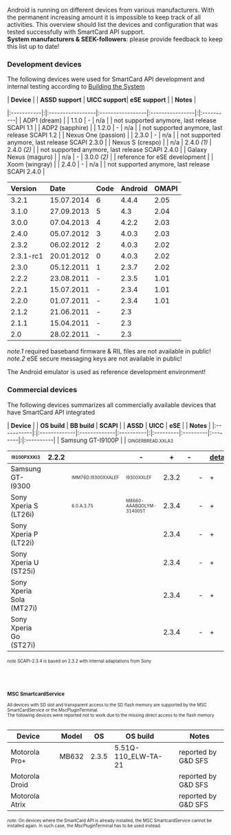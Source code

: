 Android is running on different devices from various manufacturers. With the permanent increasing amount it is impossible to keep track of all activities. This overview should list the devices and configuration that was tested successfully with SmartCard API support.<br />
**System manufacturers & SEEK-followers**: please provide feedback to keep this list up to date!<br />

### Development devices ###
The following devices were used for SmartCard API development and internal testing according to [Building the System](BuildingTheSystem)

| **Device** | | **ASSD support** | **UICC support**| **eSE support** | | **Notes** |

|:-----------|:|:-----------------|:-----------------|:----------------|:|:----------|
| ADP1 (dream) |  | 1.1.0 | - | n/a |  | not supported anymore, last release SCAPI 1.1 |
| ADP2 (sapphire) |  | 1.2.0 | - | n/a |  | not supported anymore, last release SCAPI 1.2 |
| Nexus One (passion) |  | 2.3.0 | - | n/a |  | not supported anymore, last release SCAPI 2.3.0 |
| Nexus S (crespo) |  | n/a | 2.4.0 _(1)_ | 2.4.0 _(2)_ |  | not supported anymore, last release  SCAPI 2.4.0 |
| Galaxy Nexus (maguro) |  | n/a | - | 3.0.0 _(2)_ |  | reference for eSE development |
| Xoom (wingray) |  | 2.4.0 | - | n/a |  | not supported anymore, last release  SCAPI 2.4.0 |

| Version | Date | Code | Android | OMAPI |
|:--------|:-----|:-----|:--------|:------|
| 3.2.1 | 15.07.2014 | 6 | 4.4.4 | 2.05 |
| 3.1.0 | 27.09.2013 | 5 | 4.3 | 2.04 |
| 3.0.0 | 07.04.2013 | 4 | 4.2.2 | 2.03 |
| 2.4.0 | 05.07.2012 | 3 | 4.0.3 | 2.03 |
| 2.3.2 | 06.02.2012 | 2 | 4.0.3 | 2.02 |
| 2.3.1-rc1 | 20.01.2012 | 0 | 4.0.3 | 2.02 |
| 2.3.0 | 05.12.2011 | 1 | 2.3.7 | 2.02 |
| 2.2.2 | 23.08.2011 | - | 2.3.5 | 1.01 |
| 2.2.1 | 15.07.2011 | - | 2.3.4 | 1.01 |
| 2.2.0 | 01.07.2011 | - | 2.3.4 | 1.01 |
| 2.1.2 | 21.06.2011 | - | 2.3 |  |
| 2.1.1 | 15.04.2011 | - | 2.3 |  |
| 2.0 | 28.02.2011 | - | 2.3 |  |

_note.1_ required baseband firmware & RIL files are not available in public!<br />
_note.2_ eSE secure messaging keys are not available in public!<br />

The Android emulator is used as reference development environment!
<br />

### Commercial devices ###
The following devices summarizes all commercially available devices that have SmartCard API integrated

| **Device** | | **OS build** | **BB build** | **SCAPI** | | **ASSD** | **UICC** | **eSE** | | **Notes** |
|:-----------|:|:-------------|:-------------|:----------|:|:---------|:---------|:--------|:|:----------|
| Samsung GT-I9100P |  | <font size='1'>GINGERBREAD.XXLA3 <table><thead><th> <font size='1'>I9100PXXKI3 </th><th> 2.2.2 </th><th>  </th><th> - </th><th> + </th><th> - </th><th>  </th><th> <a href='DeviceDetails.md'>details</a> </th></thead><tbody>
<tr><td> Samsung GT-I9300 </td><td>  </td><td> <font size='1'>IMM76D.I9300XXALEF </td><td><font size='1'>I9300XXLEF </td><td> 2.3.2 </td><td>  </td><td> - </td><td> + </td><td> - </td><td>  </td><td> <a href='DeviceDetails.md'>details</a> </td></tr>
<tr><td> Sony Xperia S (LT26i) </td><td>  </td><td> <font size='1'>6.0.A.3.75 </td><td> <font size='1'>M8660-AAABQOLYM-314005T </td><td> 2.3.4 </td><td>  </td><td> - </td><td> + </td><td> - </td><td>  </td><td> <a href='DeviceDetails.md'>details</a> </td></tr>
<tr><td> Sony Xperia P (LT22i) </td><td>  </td><td>  </td><td>  </td><td> 2.3.4 </td><td>  </td><td> - </td><td> + </td><td> - </td><td>  </td><td> reported by Sony </td></tr>
<tr><td> Sony Xperia U (ST25i) </td><td>  </td><td>  </td><td>  </td><td> 2.3.4 </td><td>  </td><td> - </td><td> + </td><td> - </td><td>  </td><td> reported by Sony </td></tr>
<tr><td> Sony Xperia Sola (MT27i) </td><td>  </td><td>  </td><td>  </td><td> 2.3.4 </td><td>  </td><td> - </td><td> + </td><td> - </td><td>  </td><td> reported by Sony </td></tr>
<tr><td> Sony Xperia Go (ST27i) </td><td>  </td><td>  </td><td>  </td><td> 2.3.4 </td><td>  </td><td> - </td><td> + </td><td> - </td><td>  </td><td> reported by Sony </td></tr></tbody></table>

<i>note</i> SCAPI-2.3.4 is based on 2.3.2 with internal adaptations from Sony<br>
<br>
<br>
<br><br>
<h3>MSC SmartcardService</h3>
All devices with SD slot and transparent access to the SD flash memory are supported by the MSC SmartCardService or the MscPluginTerminal.<br />
The following devices were reported not to work due to the missing direct access to the flash memory<br>
<br>
<table><thead><th> <b>Device</b> </th><th> </th><th> <b>Model</b> </th><th> <b>OS</b> </th><th> <b>OS build</b> </th><th> </th><th> <b>Notes</b> </th></thead><tbody>
<tr><td> Motorola Pro+ </td><td>  </td><td> MB632 </td><td> 2.3.5 </td><td> 5.51Q-110_ELW-TA-21 </td><td>  </td><td> reported by G&D SFS </td></tr>
<tr><td> Motorola Droid </td><td>  </td><td>  </td><td>  </td><td>  </td><td>  </td><td> reported by G&D SFS</td></tr>
<tr><td> Motorola Atrix </td><td>  </td><td>  </td><td>  </td><td>  </td><td>  </td><td> reported by G&D SFS </td></tr></tbody></table>

<i>note</i>: On devices where the SmartCard API is already installed, the MSC SmartcardService cannot be installed again. In such case, the MscPluginTerminal has to be used instead.